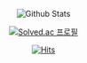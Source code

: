 <!--
**HoyeonYu/HoyeonYu** is a ✨ _special_ ✨ repository because its `README.md` (this file) appears on your GitHub profile.

Here are some ideas to get you started:

- 🔭 I’m currently working on ...
- 🌱 I’m currently learning ...
- 👯 I’m looking to collaborate on ...
- 🤔 I’m looking for help with ...
- 💬 Ask me about ...
- 📫 How to reach me: ...
- 😄 Pronouns: ...
- ⚡ Fun fact: ...
-->

<div align="center">  
  
  ![Github Stats](https://github-readme-stats.vercel.app/api?username=HoyeonYu&show_icons=true)  
  
  [![Solved.ac
  프로필](http://mazassumnida.wtf/api/v2/generate_badge?boj=ghdus819)](https://solved.ac/ghdus819)  

  [![Hits](https://hits.seeyoufarm.com/api/count/incr/badge.svg?url=https%3A%2F%2Fgithub.com%2FHoyeonYu&count_bg=%23B46AFF&title_bg=%23000000&icon=github.svg&icon_color=%23FFFFFF&title=Visited&edge_flat=false)](https://github.com/HoyeonYu)
  
</div>  
